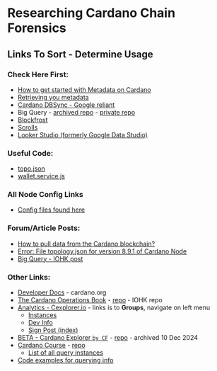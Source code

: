 # Researching Cardano Chain Forensics

## Links To Sort - Determine Usage

### Check Here First:
- [How to get started with Metadata on Cardano](https://medium.com/cardanorss/how-to-get-started-with-metadata-on-cardano-8380bbe25103)
- [Retrieving you metadata](https://developers.cardano.org/docs/transaction-metadata/retrieving-metadata/)
- [Cardano DBSync - Google reliant](https://github.com/IntersectMBO/cardano-db-sync#cardano-db-sync)
- Big Query - [archived repo](https://github.com/input-output-hk/data-analytics-bigquery/wiki#querytableschemas) - [private repo](https://github.com/Blockchain-Data-Analytics/Cardano_on_BigQuery/wiki)
- [Blockfrost](https://blockfrost.io/#introduction)
- [Scrolls](https://github.com/txpipe/scrolls#readme)
- [Looker Studio (formerly Google Data Studio)](https://lookerstudio.google.com/overview)

### Useful Code:
  - [topo.json](https://github.com/st8tikratio/Uselessness/blob/main/blockchain/cardano/foren/topo.json)
  - [wallet.service.js](https://github.com/st8tikratio/Uselessness/blob/main/blockchain/cardano/foren/wallet.service.js)


### All Node Config Links
- [Config files found here](https://book.play.dev.cardano.org/env-mainnet.html)


### Forum/Article Posts:
- [How to pull data from the Cardano blockchain?](https://forum.cardano.org/t/how-to-pull-data-from-the-cardano-blockchain/45096/)
- [Error: File topology.json for version 8.9.1 of Cardano Node](https://forum.cardano.org/t/error-file-topology-json-for-version-8-9-1-of-cardano-node/130538)
- [Big Query - IOHK post](https://iohk.io/en/blog/posts/2022/07/01/cardano-data-on-bigquery/) 


### Other Links:
- [Developer Docs](https://developers.cardano.org/) - cardano.org
- [The Cardano Operations Book](https://book.play.dev.cardano.org) - [repo](https://github.com/input-output-hk/cardano-playground) - IOHK repo
- [Analytics - Cexplorer.io](https://cexplorer.io/groups) - links is to **Groups**, navigate on left menu
  - [Instances](https://github.com/cardanians/cexplorer.io/blob/main/doc/instances.md)
  - [Dev Info](https://github.com/cexplorer/cexplorer.io/blob/main/doc/welcome_devs.md)
  - [Sign Post (index)](https://github.com/cexplorer/cexplorer.io/tree/main/doc)
- [BETA - Cardano Explorer `by CF`](https://beta.explorer.cardano.org/en/micar) - [repo](https://github.com/cardano-foundation/cf-explorer) - archived 10 Dec 2024
- [Cardano Course](https://cardano-course.gitbook.io/cardano-course) - [repo](https://github.com/carloslodelar/cardano-course/blob/main/README.md)
  - [List of all query instances](https://github.com/search?q=repo%3Acarloslodelar%2Fcardano-course+query&type=code)
- [Code examples for querying info](https://github.com/CodingOnChain/lift-wallet/blob/0.2.0/src/services/wallet.service.js#L333)
 
